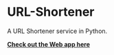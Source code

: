 # URL-Shortener
A URL Shortener service in Python.

**[Check out the Web app here](https://uss1.herokuapp.com/)**
